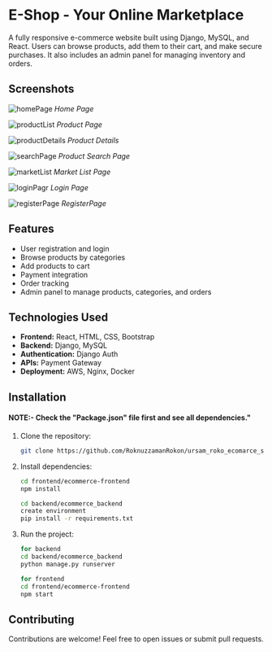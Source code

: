 # E-Shop - Your Online Marketplace

A fully responsive e-commerce website built using Django, MySQL, and React. Users can browse products, add them to their cart, and make secure purchases. It also includes an admin panel for managing inventory and orders.

## Screenshots

![homePage](https://github.com/user-attachments/assets/e149d827-220f-4d88-b80e-3c7ccff6e997)
*Home Page*

![productList](https://github.com/user-attachments/assets/dc641dcb-5965-4d1d-9b69-9a1593e8688d)
*Product Page*

![productDetails](https://github.com/user-attachments/assets/73907df8-d0bb-438b-a0ea-ad4670e0e19b)
*Product Details*

![searchPage](https://github.com/user-attachments/assets/6f7e8dc4-c5dc-4127-9e02-2b68ced34345)
*Product Search Page*

![marketList](https://github.com/user-attachments/assets/30dccec5-a530-4c75-98ce-2134478da8bf)
*Market List Page*

![loginPagr](https://github.com/user-attachments/assets/a9b5a2aa-7dbb-4796-a6a2-efdf570f0d57)
*Login Page*

![registerPage](https://github.com/user-attachments/assets/1cde9de6-0dde-48bb-ae2d-5bef08319d21)
*RegisterPage*

## Features

- User registration and login
- Browse products by categories
- Add products to cart
- Payment integration
- Order tracking
- Admin panel to manage products, categories, and orders

## Technologies Used

- **Frontend:** React, HTML, CSS, Bootstrap
- **Backend:** Django, MySQL
- **Authentication:** Django Auth
- **APIs:** Payment Gateway
- **Deployment:** AWS, Nginx, Docker

## Installation

#### NOTE:- Check the "Package.json" file first and see all dependencies." 
1. Clone the repository:
    ```bash
    git clone https://github.com/RoknuzzamanRokon/ursam_roko_ecomarce_shop.git
    ```

2. Install dependencies:
    ```bash
    cd frontend/ecommerce-frontend
    npm install

    cd backend/ecommerce_backend
    create environment    
    pip install -r requirements.txt
    ```
3. Run the project:

    ```bash
    for backend    
    cd backend/ecommerce_backend
    python manage.py runserver

    for frontend
    cd frontend/ecommerce-frontend
    npm start
    ```


## Contributing

Contributions are welcome! Feel free to open issues or submit pull requests.
